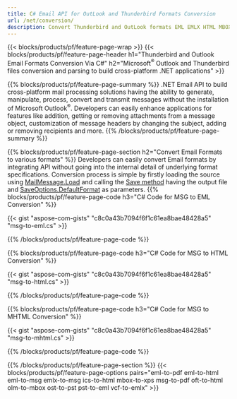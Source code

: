 ```yaml
---
title: C# Email API for OutLook and Thunderbird Formats Conversion
url: /net/conversion/
description: Convert Thunderbird and OutLook formats EML EMLX HTML MBOX ICS MSG OFT OLM OST PST and VCF with few lines of C# code via .NET Email library.
---
```


{{< blocks/products/pf/feature-page-wrap >}}
{{< blocks/products/pf/feature-page-header h1="Thunderbird and Outlook Email Formats Conversion Via C#" h2="Microsoft<sup>&reg;</sup> Outlook and Thunderbird files conversion and parsing to build cross-platform .NET applications" >}}

{{% blocks/products/pf/feature-page-summary %}}
.NET Email API to build cross-platform mail processing solutions having the ability to generate, manipulate, process, convert and transmit messages without the installation of Microsoft Outlook<sup>&reg;</sup>. Developers can easily enhance applications for features like addition, getting or removing attachments from a message object, customization of message headers by changing the subject, adding or removing recipients and more.
{{% /blocks/products/pf/feature-page-summary  %}}

{{% blocks/products/pf/feature-page-section  h2="Convert Email Formats to various formats" %}}
Developers can easily convert Email formats by integrating API without going into the internal detail of underlying format specifications. Conversion process is simple by firstly loading the source using [MailMessage.Load](https://apireference.aspose.com/email/net/aspose.email.mailmessage/load/methods/2) and calling the [Save method](https://apireference.aspose.com/email/net/aspose.email.mailmessage/save/methods/3) having the output file and [SaveOptions.DefaultFormat](https://apireference.aspose.com/email/net/aspose.email/saveoptions) as parameters.
{{% blocks/products/pf/feature-page-code h3="C# Code for MSG to EML Conversion" %}}

{{< gist "aspose-com-gists" "c8c0a43b7094f6f1c61ea8bae48428a5" "msg-to-eml.cs" >}}

{{% /blocks/products/pf/feature-page-code  %}}

{{% blocks/products/pf/feature-page-code h3="C# Code for MSG to HTML Conversion" %}}

{{< gist "aspose-com-gists" "c8c0a43b7094f6f1c61ea8bae48428a5" "msg-to-html.cs" >}}

{{% /blocks/products/pf/feature-page-code %}}

{{% blocks/products/pf/feature-page-code h3="C# Code for MSG to MHTML Conversion" %}}

{{< gist "aspose-com-gists" "c8c0a43b7094f6f1c61ea8bae48428a5" "msg-to-mhtml.cs" >}}

{{% /blocks/products/pf/feature-page-code %}}

{{% /blocks/products/pf/feature-page-section %}}
{{< blocks/products/pf/feature-page-options pairs="eml-to-pdf eml-to-html eml-to-msg emlx-to-msg ics-to-html mbox-to-xps msg-to-pdf oft-to-html olm-to-mbox ost-to-pst pst-to-eml vcf-to-emlx" >}}